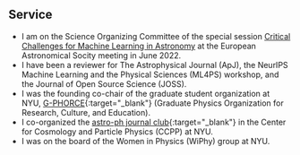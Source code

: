 ## <a name="service"></a>Service

<!--<div class="icon-list">-->
- I am on the Science Organizing Committee of the special session [Critical Challenges for Machine Learning in Astronomy](https://eas.unige.ch/EAS_meeting/session.jsp?id=SS24) at the European Astronomical Socity meeting in June 2022.
- I have been a reviewer for The Astrophysical Journal (ApJ), the NeurIPS Machine Learning and the Physical Sciences (ML4PS) workshop, and the Journal of Open Source Science (JOSS).
- I was the founding co-chair of the graduate student organization at NYU, [G-PHORCE](https://physics.nyu.edu/gphorce/){:target="\_blank"} (Graduate Physics Organization for Research, Culture, and Education).
- I co-organized the [astro-ph journal club](https://www.benty-fields.com/manage_jc?groupid=273){:target="\_blank"} in the Center for Cosmology and Particle Physics (CCPP) at NYU.
- I was on the board of the Women in Physics (WiPhy) group at NYU.

<!---Leave blank line at bottom! Otherwise things mess up--->
